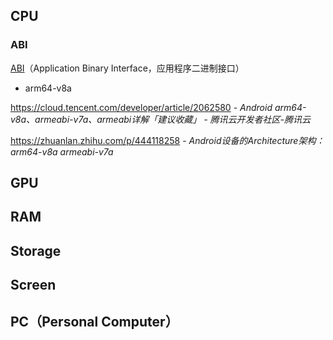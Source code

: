 ## CPU

### ABI

[ABI](https://baike.baidu.com/item/ABI/10912305)（Application Binary Interface，应用程序二进制接口）

- arm64-v8a

https://cloud.tencent.com/developer/article/2062580 - *Android arm64-v8a、armeabi-v7a、armeabi详解「建议收藏」 - 腾讯云开发者社区-腾讯云*

https://zhuanlan.zhihu.com/p/444118258 - *Android设备的Architecture架构：arm64-v8a armeabi-v7a*

## GPU

## RAM

## Storage

## Screen

## PC（Personal Computer）

